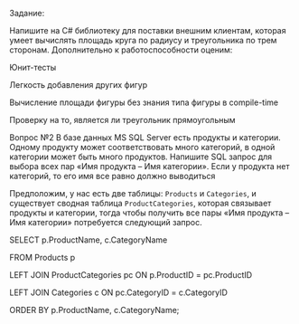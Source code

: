 Задание:

Напишите на C# библиотеку для поставки внешним клиентам, которая умеет вычислять площадь круга по радиусу и треугольника по трем сторонам. Дополнительно к работоспособности оценим:

Юнит-тесты

Легкость добавления других фигур

Вычисление площади фигуры без знания типа фигуры в compile-time

Проверку на то, является ли треугольник прямоугольным


Вопрос №2
В базе данных MS SQL Server есть продукты и категории. Одному продукту может соответствовать много категорий, в одной категории может быть много продуктов. 
Напишите SQL запрос для выбора всех пар «Имя продукта – Имя категории». Если у продукта нет категорий, то его имя все равно должно выводиться

Предположим, у нас есть две таблицы: `Products` и `Categories`, и существует сводная таблица `ProductCategories`, которая связывает продукты и категории, тогда
чтобы получить все пары «Имя продукта – Имя категории» потребуется следующий запрос.

SELECT 
    p.ProductName, 
    c.CategoryName
    
FROM 
    Products p
    
LEFT JOIN 
    ProductCategories pc ON p.ProductID = pc.ProductID

LEFT JOIN 
    Categories c ON pc.CategoryID = c.CategoryID

ORDER BY 
    p.ProductName, c.CategoryName;
